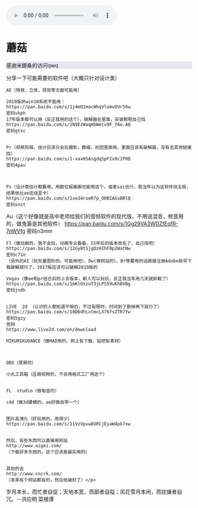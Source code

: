 <html lang="en">
<head>
<body>
     <meta charset="UTF-8">
     <title>蘑菇の</title>
     <style  type="text/css">
          body{
               background-image: url(3.jpg);
               background-size: 100% 100%;
               height:100%;
          }
          html{
               height: 100%;
          }
          @keyframes myfirst {
              from {opacity:0}
              to {opacity: 100}
          }
          @keyframes mysecond {
              0%   {background: lavender;}
              25%  {background: yellow;}
              50%  {background: navy blue;}
              75%  {background: pink;}
              100% {background: lavender;}
          }
           h1，p{
               font-size:100px;
               animation: myfirst 3s infinite;
          }
         #fangwen{
             animation: mysecond 8s infinite;
         }
     </style>
<body>
<audio src="2.mp3" controls="controls"  autoplay="autoplay">
</audio>
<h1>蘑菇</h1>
<p id="fangwen">感谢米娜桑的访问qwq</p>
<p>分享一下可能需要的软件吧（大概只针对设计类）

    AE（特效，立体，视觉等方面可能用）

    2019版非win10系统不能用：
    https://pan.baidu.com/s/1j4mO1macWhqVlomvDUr56w
    密码vkph
    17年版本都可以用（反正我用的这个），破解器在里面，安装教程自己找
    https://pan.baidu.com/s/1N9EzWaqmbWecv9F_Y6o-AQ
    密码gtxc


    Pr（视频剪辑，估计应该只会在摄影，数媒，社团里面用，里面应该有破解器，没有去其他链接找）
    https://pan.baidu.com/s/1-vaxHSAsgdq5pFIx8c1P8Q
    密码4pau



    Ps（设计类估计都要用，用数位板画画也能用这个，或者sai也行，我当年以为这软件烧主板，结果他比ae还烧显卡）
    https://pan.baidu.com/s/1xe34roeR7p_O0BIAGxBRlQ
    密码snst
    
    
    
   Au（这个好像就是高中老师给我们的音频软件的现代版，不用说混音，修音用的，做鬼畜是其他软件）
    https://pan.baidu.com/s/1Gg29VA3WDZfEqfR-7nWVfg
    密码n3mm



    Fl（做动画的，我不会玩，动画专业看看，15年后的版本改名了，自己找吧）
    https://pan.baidu.com/s/12Gy8tSjgDzHIhF0p2WatNw
    密码c71o
    （另外的AI（玩矢量图形的，可能用吧）、Dw(做网站的）、Br等要用的话直接注册Adobe账号下载破解就行了，2017版应该可以破解2019版的

    Vegas（像ae和pr结合后的上古版本，新人可以玩玩，反正我当年用几天就卸载了）
    https://pan.baidu.com/s/1mKlOxzuT3jLPS59uKhBVBg
    密码jndh


    LIVE  2d （认识的人都知道干嘛的，不过有限时，时间到了删掉再下就行了）
    https://pan.baidu.com/s/10D6dhLxtmcLX76fsZTR7Yw
    密码5gzy
    官网
    https://www.live2d.com/en/download

    MIKUMIKUDANCE（做MAD用的，网上有下载，贴吧有素材）



    OBS（录屏的）

    小丸工具箱（压缩视频的，不会用格式工厂用这个）


    FL 	studio（做电音的）

    c4d（做3d建模的，ae好像自带一个）


    图片高清化（好玩用的，用得少）
    https://pan.baidu.com/s/1iVzVpvw8URCjEyaW4pk7xw


    然后，有些东西可以直接用网站
    http://www.aigei.com/
    （下载好多东西的，这个应该是最实用的）


    其他的去
    http://www.cncrk.com/
    （本来有个网站都有的，然后他被封了）</p>


</body>
<p>岁月本长，而忙者自促；天地本宽，而鄙者自隘；风花雪月本闲，而扰攘者自冗。--洪应明 菜根谭

</p>

